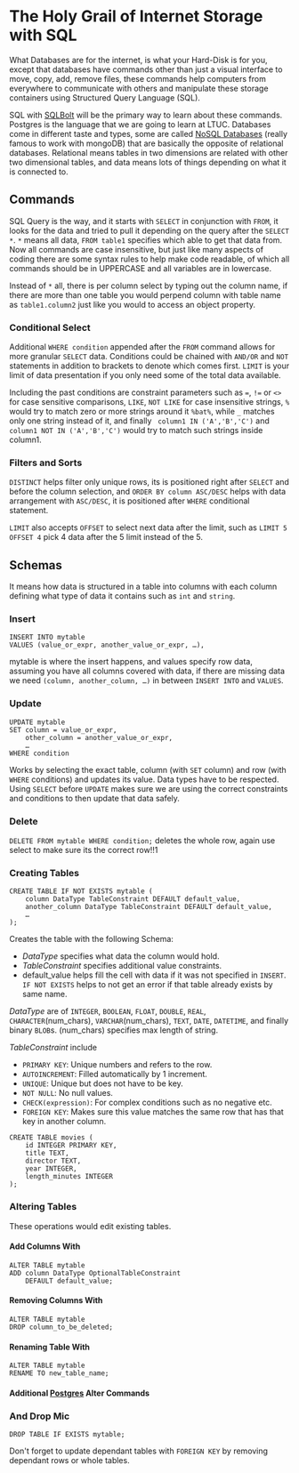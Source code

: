 # The Holy Grail of Internet Storage with SQL

What Databases are for the internet, is what your Hard-Disk is for you, except that databases have commands other than just a visual interface to move, copy, add, remove files, these commands help computers from everywhere to communicate with others and manipulate these storage containers using Structured Query Language (SQL).


SQL with [SQLBolt](https://sqlbolt.com/) will be the primary way to learn about these commands. Postgres is the language that we are going to learn at LTUC. Databases come in different taste and types, some are called [NoSQL Databases](https://www.mongodb.com/nosql-explained) (really famous to work with mongoDB) that are basically the opposite of relational databases. Relational means tables in two dimensions are related with other two dimensional tables, and data means lots of things depending on what it is connected to.

## Commands
SQL Query is the way, and it starts with `SELECT` in conjunction with `FROM`, it looks for the data and tried to pull it depending on the query after the `SELECT *`. `*` means all data, `FROM table1` specifies which able to get that data from. Now all commands are case insensitive, but just like many aspects of coding there are some syntax rules to help make code readable, of which all commands should be in UPPERCASE and all variables are in lowercase.

Instead of `*` all, there is per column select by typing out the column name, if there are more than one table you would perpend column with table name as `table1.column2` just like you would to access an object property.

### Conditional Select

Additional `WHERE condition` appended after the `FROM` command allows for more granular `SELECT` data. Conditions could be chained with `AND/OR` and `NOT` statements in addition to brackets to denote which comes first. `LIMIT` is your limit of data presentation if you only need some of the total data available.

Including the past conditions are constraint parameters such as `=`, `!=` or `<>` for case sensitive comparisons, `LIKE`, `NOT LIKE` for case insensitive strings, `%` would try to match zero or more strings around it `%bat%`, while `_` matches only one string instead of it, and finally ` column1 IN ('A','B','C')` and `column1 NOT IN ('A','B','C')` would try to match such strings inside column1.

### Filters and Sorts

`DISTINCT` helps filter only unique rows, its is positioned right after `SELECT` and before the column selection, and `ORDER BY column ASC/DESC` helps with data arrangement with `ASC/DESC`, it is positioned after `WHERE` conditional statement.

`LIMIT` also accepts `OFFSET` to select next data after the limit, such as `LIMIT 5 OFFSET 4` pick 4 data after the 5 limit instead of the 5.

## Schemas 

It means how data is structured in a table into columns with each column defining what type of data it contains such as `int` and `string`.

### Insert
```
INSERT INTO mytable
VALUES (value_or_expr, another_value_or_expr, …),
```
mytable is where the insert happens, and values specify row data, assuming you have all columns covered with data, if there are missing data we need `(column, another_column, …)` in between `INSERT INTO` and `VALUES`. 

### Update
```
UPDATE mytable
SET column = value_or_expr, 
    other_column = another_value_or_expr, 
    …
WHERE condition
```
Works by selecting the exact table, column (with `SET` column) and row (with `WHERE` conditions) and updates its value. Data types have to be respected.
Using `SELECT` before `UPDATE` makes sure we are using the correct constraints and conditions to then update that data safely.

### Delete
`DELETE FROM mytable WHERE condition;` deletes the whole row, again use select to make sure its the correct row!!1

### Creating Tables
```
CREATE TABLE IF NOT EXISTS mytable (
    column DataType TableConstraint DEFAULT default_value,
    another_column DataType TableConstraint DEFAULT default_value,
    …
);
```
Creates the table with the following Schema: 
* *DataType* specifies what data the column would hold.
* *TableConstraint* specifies additional value constraints.
* default_value helps fill the cell with data if it was not specified in `INSERT`.
`IF NOT EXISTS` helps to not get an error if that table already exists by same name.

*DataType* are of `INTEGER`, `BOOLEAN`, `FLOAT`, `DOUBLE`, `REAL`, `CHARACTER`(num_chars), `VARCHAR`(num_chars), `TEXT`, `DATE`, `DATETIME`, and finally binary `BLOB`s. (num_chars) specifies max length of string.

*TableConstraint* include 
- `PRIMARY KEY`: Unique numbers and refers to the row.
-	`AUTOINCREMENT`: Filled automatically by 1 increment.
- `UNIQUE`: Unique but does not have to be key.
- `NOT NULL`: No null values.
- `CHECK(expression)`: For complex conditions such as no negative etc.
-	`FOREIGN KEY`: Makes sure this value matches the same row that has that key in another column.

```
CREATE TABLE movies (
    id INTEGER PRIMARY KEY,
    title TEXT,
    director TEXT,
    year INTEGER, 
    length_minutes INTEGER
);
```
### Altering Tables
These operations would edit existing tables.

#### Add Columns With
```
ALTER TABLE mytable
ADD column DataType OptionalTableConstraint 
    DEFAULT default_value;
```
#### Removing Columns With
```
ALTER TABLE mytable
DROP column_to_be_deleted;
```
#### Renaming Table With
```
ALTER TABLE mytable
RENAME TO new_table_name;
```
#### Additional [Postgres](http://www.postgresql.org/docs/9.4/static/sql-altertable.html) Alter Commands

### And Drop Mic
```
DROP TABLE IF EXISTS mytable;
```
Don't forget to update dependant tables with `FOREIGN KEY` by removing dependant rows or whole tables.

